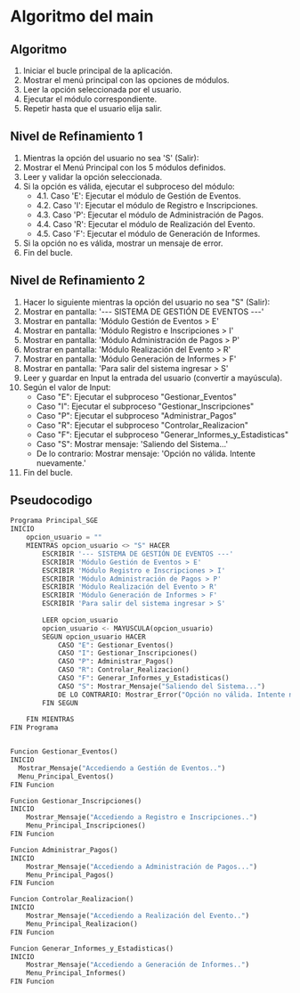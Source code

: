 # Algoritmo del main

## Algoritmo
1. Iniciar el bucle principal de la aplicación.
2. Mostrar el menú principal con las opciones de módulos.
3. Leer la opción seleccionada por el usuario.
4. Ejecutar el módulo correspondiente.
5. Repetir hasta que el usuario elija salir.

## Nivel de Refinamiento 1

1. Mientras la opción del usuario no sea 'S' (Salir):
2. Mostrar el Menú Principal con los 5 módulos definidos.
3. Leer y validar la opción seleccionada.
4. Si la opción es válida, ejecutar el subproceso del módulo:
    * 4.1. Caso 'E': Ejecutar el módulo de Gestión de Eventos.
    * 4.2. Caso 'I': Ejecutar el módulo de Registro e Inscripciones.
    * 4.3. Caso 'P': Ejecutar el módulo de Administración de Pagos.
    * 4.4. Caso 'R': Ejecutar el módulo de Realización del Evento.
    * 4.5. Caso 'F': Ejecutar el módulo de Generación de Informes.
5. Si la opción no es válida, mostrar un mensaje de error.
6. Fin del bucle.

## Nivel de Refinamiento 2

1.  Hacer lo siguiente mientras la opción del usuario no sea "S" (Salir):
2.  Mostrar en pantalla: '--- SISTEMA DE GESTIÓN DE EVENTOS ---'
3.  Mostrar en pantalla: 'Módulo Gestión de Eventos > E'
4.  Mostrar en pantalla: 'Módulo Registro e Inscripciones > I'
5.  Mostrar en pantalla: 'Módulo Administración de Pagos > P'
6.  Mostrar en pantalla: 'Módulo Realización del Evento > R'
7.  Mostrar en pantalla: 'Módulo Generación de Informes > F'
8.  Mostrar en pantalla: 'Para salir del sistema ingresar > S'
9.  Leer y guardar en Input la entrada del usuario (convertir a mayúscula).
10. Según el valor de Input:
    * Caso "E": Ejecutar el subproceso "Gestionar_Eventos"
    * Caso "I": Ejecutar el subproceso "Gestionar_Inscripciones"
    * Caso "P": Ejecutar el subproceso "Administrar_Pagos"
    * Caso "R": Ejecutar el subproceso "Controlar_Realizacion"
    * Caso "F": Ejecutar el subproceso "Generar_Informes_y_Estadisticas"
    * Caso "S": Mostrar mensaje: 'Saliendo del Sistema...'
    * De lo contrario: Mostrar mensaje: 'Opción no válida. Intente nuevamente.'
11. Fin del bucle.

## Pseudocodigo


```python
Programa Principal_SGE
INICIO
    opcion_usuario = ""
    MIENTRAS opcion_usuario <> "S" HACER
        ESCRIBIR '--- SISTEMA DE GESTIÓN DE EVENTOS ---'
        ESCRIBIR 'Módulo Gestión de Eventos > E'
        ESCRIBIR 'Módulo Registro e Inscripciones > I'
        ESCRIBIR 'Módulo Administración de Pagos > P'
        ESCRIBIR 'Módulo Realización del Evento > R'
        ESCRIBIR 'Módulo Generación de Informes > F'
        ESCRIBIR 'Para salir del sistema ingresar > S'
        
        LEER opcion_usuario
        opcion_usuario <- MAYUSCULA(opcion_usuario)
        SEGUN opcion_usuario HACER
            CASO "E": Gestionar_Eventos()
            CASO "I": Gestionar_Inscripciones()
            CASO "P": Administrar_Pagos()
            CASO "R": Controlar_Realizacion()
            CASO "F": Generar_Informes_y_Estadisticas()
            CASO "S": Mostrar_Mensaje("Saliendo del Sistema...")
            DE LO CONTRARIO: Mostrar_Error("Opción no válida. Intente nuevamente.")
        FIN SEGUN
        
    FIN MIENTRAS
FIN Programa


Funcion Gestionar_Eventos()
INICIO
  Mostrar_Mensaje("Accediendo a Gestión de Eventos..")
  Menu_Principal_Eventos()
FIN Funcion

Funcion Gestionar_Inscripciones()
INICIO
    Mostrar_Mensaje("Accediendo a Registro e Inscripciones..")
    Menu_Principal_Inscripciones()
FIN Funcion

Funcion Administrar_Pagos()
INICIO
    Mostrar_Mensaje("Accediendo a Administración de Pagos...")
    Menu_Principal_Pagos()
FIN Funcion

Funcion Controlar_Realizacion()
INICIO
    Mostrar_Mensaje("Accediendo a Realización del Evento..")
    Menu_Principal_Realizacion()
FIN Funcion

Funcion Generar_Informes_y_Estadisticas()
INICIO
    Mostrar_Mensaje("Accediendo a Generación de Informes..") 
    Menu_Principal_Informes() 
FIN Funcion

